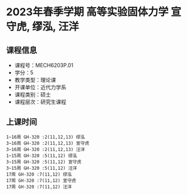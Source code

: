 # 2023年春季学期 高等实验固体力学 宣守虎, 缪泓, 汪洋






## 课程信息

- 课程号：MECH6203P.01
- 学分：5
- 教学类型：理论课
- 开课单位：近代力学系
- 课程类别：硕士
- 课程层次：研究生课程

## 上课时间

```
1~16周 GH-320 :2(11,12,13) 缪泓
3~16周 GH-320 :2(11,12,13) 宣守虎
3~16周 GH-320 :2(11,12,13) 汪洋
1~15周 GH-320 :5(11,12) 缪泓
3~15周 GH-320 :5(11,12) 宣守虎
3~15周 GH-320 :5(11,12) 汪洋
17周 GH-320 :7(11,12) 缪泓
17周 GH-320 :7(11,12) 宣守虎
17周 GH-320 :7(11,12) 汪洋
```

